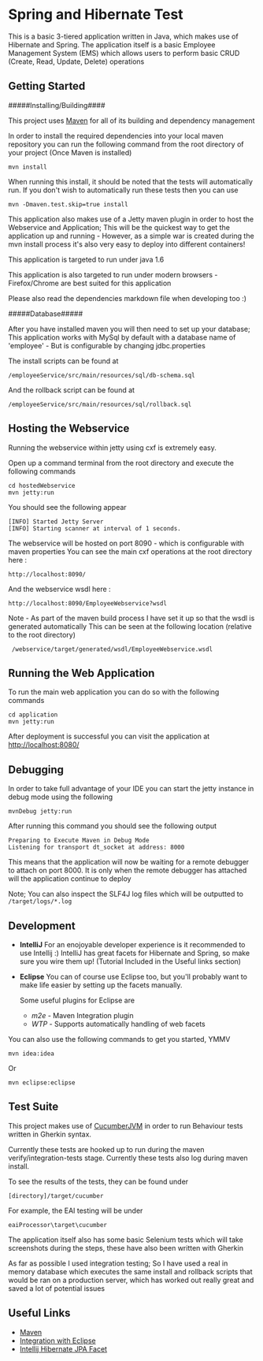 Spring and Hibernate Test
=========================

This is a basic 3-tiered application written in Java, which makes use of Hibernate and Spring.
The application itself is a basic Employee Management System (EMS) which allows users to perform
basic CRUD (Create, Read, Update, Delete) operations

Getting Started
---------------

#####Installing/Building####

This project uses [Maven](http://maven.apache.org/) for all of its building and dependency management

In order to install the required dependencies into your local maven repository you can run the following command
from the root directory of your project (Once Maven is installed)

    mvn install
    
When running this install, it should be noted that the tests will automatically run.
If you don't wish to automatically run these tests then you can use

    mvn -Dmaven.test.skip=true install

This application also makes use of a Jetty maven plugin in order to host the Webservice and Application;
This will be the quickest way to get the application up and running - However, as a simple war is created during
the mvn install process it's also very easy to deploy into different containers!

This application is targeted to run under java 1.6

This application is also targeted to run under modern browsers - Firefox/Chrome are best suited for this application

Please also read the dependencies markdown file when developing too :)

#####Database#####

After you have installed maven you will then need to set up your database;
This application works with MySql by default with a database name of 'employee' - But is configurable by changing jdbc.properties

The install scripts can be found at 

    /employeeService/src/main/resources/sql/db-schema.sql

And the rollback script can be found at 

    /employeeService/src/main/resources/sql/rollback.sql
	
	
Hosting the Webservice
----------------------

Running the webservice within jetty using cxf is extremely easy.

Open up a command terminal from the root directory and execute the following commands

    cd hostedWebservice
    mvn jetty:run

You should see the following appear

	[INFO] Started Jetty Server
	[INFO] Starting scanner at interval of 1 seconds.

The webservice will be hosted on port 8090 - which is configurable with maven properties
You can see the main cxf operations at the root directory here :

    http://localhost:8090/

And the webservice wsdl here :

    http://localhost:8090/EmployeeWebservice?wsdl

Note - As part of the maven build process I have set it up so that the wsdl is generated automatically
This can be seen at the following location (relative to the root directory)

     /webservice/target/generated/wsdl/EmployeeWebservice.wsdl
 
	
Running the Web Application 
----------------------------

To run the main web application you can do so with the following commands

    cd application
    mvn jetty:run

After deployment is successful you can visit the application at [http://localhost:8080/](http://localhost:8080)

Debugging
---------

In order to take full advantage of your IDE you can start the jetty instance in debug mode using the following

    mvnDebug jetty:run

After running this command you should see the following output

    Preparing to Execute Maven in Debug Mode
    Listening for transport dt_socket at address: 8000
    
This means that the application will now be waiting for a remote debugger to attach on port 8000. 
It is only when the remote debugger has attached will the application continue to deploy

Note; You can also inspect the SLF4J log files which will be outputted to `/target/logs/*.log`

Development
------------

- **IntelliJ**
    For an enojoyable developer experience is it recommended to use Intellij :)
    IntelliJ has great facets for Hibernate and Spring, so make sure you wire them up! (Tutorial Included in the Useful links section)

- **Eclipse**
    You can of course use Eclipse too, but you'll probably want to make life easier by setting up the facets manually.
   
    Some useful plugins for Eclipse are 
	     
    - *m2e* - Maven Integration plugin
	- *WTP* - Supports automatically handling of web facets
		 
You can also use the following commands to get you started, YMMV

    mvn idea:idea

Or

	mvn eclipse:eclipse

Test Suite
-------

This project makes use of [CucumberJVM](https://github.com/cucumber/cucumber-jvm) in order to run Behaviour tests written in Gherkin syntax.

Currently these tests are hooked up to run during the maven verify/integration-tests stage. Currently these tests also log during maven install.

To see the results of the tests, they can be found under

    [directory]/target/cucumber
	
For example, the EAI testing will be under 

    eaiProcessor\target\cucumber
	
The application itself also has some basic Selenium tests which will take screenshots during the steps, these have also been written with Gherkin

As far as possible I used integration testing; So I have used a real in memory database which executes the same install and rollback scripts 
that would be ran on a production server, which has worked out really great and saved a lot of potential issues

Useful Links
------------
- [Maven](http://maven.apache.org/)
- [Integration with Eclipse](http://viralpatel.net/blogs/generate-dynamic-web-project-maven-eclipse-wtp)
- [Intellij Hibernate JPA Facet](http://www.jetbrains.com/idea/features/jpa_hibernate.html)